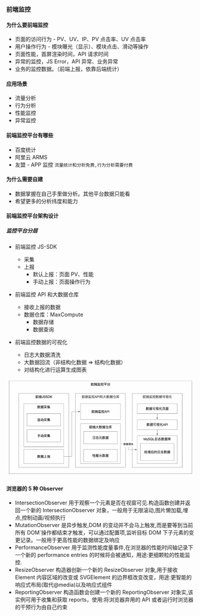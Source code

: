 ### 前端监控

#### 为什么要前端监控

- 页面的访问行为 - PV、UV、IP、PV 点击率、UV 点击率
- 用户操作行为 - 模块曝光（显示）、模块点击、滑动等操作
- 页面性能，首屏渲染时间，API 请求时间
- 异常的监控，JS Error，API 异常、业务异常
- 业务的监控数据。（前端上报，依靠后端统计）

#### 应用场景

- 流量分析
- 行为分析
- 性能监控
- 异常监控

#### 前端监控平台有哪些

- 百度统计
- 阿里云 ARMS
- 友盟 - APP 监控
  `流量统计和分析免费,行为分析需要付费`

#### 为什么需要自建

- 数据掌握在自己手里做分析。其他平台数据只能看
- 希望更多的分析纬度和能力

#### 前端监控平台架构设计

##### 监控平台分层

- 前端监控 JS-SDK
  - 采集
  - 上报
    - 默认上报：页面 PV、性能
    - 手动上报：页面操作行为
- 前端监控 API 和大数据仓库
  - 接收上报的数据
  - 数据仓库：MaxCompute
    - 数据存储
    - 数据查询
- 前端监控数据的可视化

  - 日志大数据清洗
  - 大数据回流（非结构化数据 => 结构化数据）
  - 对结构化进行运算生成图表

![前端监控平台架构](./assets/前端监控平台架构.png)

#### 浏览器的 5 种 Observer

- IntersectionObserver 用于观察一个元素是否在视窗可见.构造函数创建并返回一个新的 IntersectionObserver 对象，一般用于无限滚动,图片懒加载,埋点,控制动画/视频执行
- MutationObserver 是异步触发,DOM 的变动并不会马上触发,而是要等到当前所有 DOM`操作都结束才触发，可以通过配置项,监听目标 DOM 下子元素的变更记录。一般用于更高性能的数据绑定及响应
- PerformanceObserver 用于监测性能度量事件,在浏览器的性能时间轴记录下一个新的 performance entries 的时候将会被通知，用途:更细颗粒的性能监控.
- ResizeObserver 构造器创新一个新的 ResizeObserver 对象,用于接收 Element 内容区域的改变或 SVGElement 的边界框改变改变，用途:更智能的响应式布局(取代@media)以及响应式组件
- ReportingObserver 构造函数会创建一个新的 ReportingObserver 对象实,该实例可用于收集和获取 reports，使用:将浏览器弃用的 API 或者运行时浏览器的干预行为由自己约束
